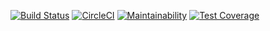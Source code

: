 [![Build Status](https://travis-ci.com/andela/zinnia-ah-frontend.svg?branch=develop)](https://travis-ci.com/andela/zinnia-ah-frontend)
[![CircleCI](https://circleci.com/gh/andela/zinnia-ah-frontend.svg?style=svg&circle-token=0f3b02c42a1b9c3acd84944b93a75fe3ed6a1a68)](https://circleci.com/gh/andela/zinnia-ah-frontend)
[![Maintainability](https://api.codeclimate.com/v1/badges/15a583b57694d1dd34c9/maintainability)](https://codeclimate.com/github/andela/zinnia-ah-frontend/maintainability)
[![Test Coverage](https://api.codeclimate.com/v1/badges/15a583b57694d1dd34c9/test_coverage)](https://codeclimate.com/github/andela/zinnia-ah-frontend/test_coverage)
